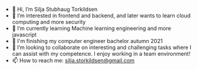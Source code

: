- 👋 Hi, I’m Silja Stubhaug Torkildsen
- 👀 I’m interested in frontend and backend, and later wants to learn cloud computing and more security
- 🌱 I’m currently learning  Machine learning engineering and more javascript
- 🌱 I'm finishing my computer engineer bachelor autumn 2021
- 💞️ I’m looking to collaborate on interesting and challenging tasks where I can assist with my competence. I enjoy working in a team environment!
- 📫 How to reach me: silja.storkildsen@gmail.com

<!---
578046/578046 is a ✨ special ✨ repository because its `README.md` (this file) appears on your GitHub profile.
You can click the Preview link to take a look at your changes.
--->
